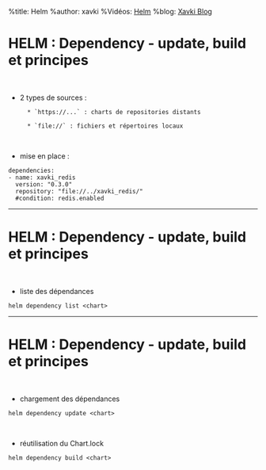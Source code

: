 %title: Helm
%author: xavki
%Vidéos: [Helm]()
%blog: [Xavki Blog](https://xavki.blog)

# HELM : Dependency - update, build et principes


<br>

* 2 types de sources :

		* `https://...` : charts de repositories distants

		* `file://` : fichiers et répertoires locaux

<br>

* mise en place :

```
dependencies:
- name: xavki_redis
  version: "0.3.0"
  repository: "file://../xavki_redis/"
  #condition: redis.enabled
```

------------------------------------------------------------------------

# HELM : Dependency - update, build et principes

<br>

* liste des dépendances

```
helm dependency list <chart>
```

------------------------------------------------------------------------

# HELM : Dependency - update, build et principes


<br>

* chargement des dépendances

```
helm dependency update <chart>
```

<br>

* réutilisation du Chart.lock

```
helm dependency build <chart>
```
